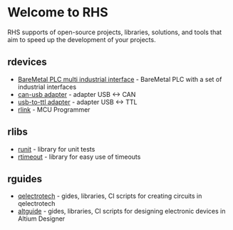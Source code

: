 # Welcome to RHS
RHS supports of open-source projects, libraries, solutions, and tools that aim to speed up the development of your projects.

## rdevices

- [BareMetal PLC multi industrial interface](https://github.com/RoboticsHardwareSolutions/rPLC-mii-hardware) - BareMetal PLC with a set of industrial interfaces
- [can-usb adapter](https://github.com/RoboticsHardwareSolutions/rcan-usb-hardware) - adapter USB <-> CAN
- [usb-to-ttl adapter](https://github.com/RoboticsHardwareSolutions/rusb2ttl-hardware) - adapter USB <-> TTL
- [rlink](https://github.com/RoboticsHardwareSolutions/rlink) - MCU Programmer


## rlibs
- [runit](https://github.com/RoboticsHardwareSolutions/runit) - library for unit tests
- [rtimeout](https://github.com/RoboticsHardwareSolutions/rtimeout) - library for easy use of timeouts


## rguides

- [qelectrotech](https://github.com/RoboticsHardwareSolutions/qguide) - gides, libraries, CI scripts for creating circuits in qelectrotech
- [altguide](https://github.com/RoboticsHardwareSolutions/altguide) - gides, libraries, CI scripts for designing electronic devices in Altium Designer
